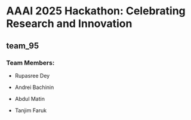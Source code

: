 # AAAI 2025 Hackathon: Celebrating Research and Innovation

## team_95

### Team Members:

- Rupasree Dey

- Andrei Bachinin

- Abdul Matin

- Tanjim Faruk
